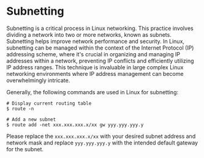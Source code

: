 # Subnetting 

Subnetting is a critical process in Linux networking. This practice involves dividing a network into two or more networks, known as subnets. Subnetting helps improve network performance and security. In Linux, subnetting can be managed within the context of the Internet Protocol (IP) addressing scheme, where it's crucial in organizing and managing IP addresses within a network, preventing IP conflicts and efficiently utilizing IP address ranges. This technique is invaluable in large complex Linux networking environments where IP address management can become overwhelmingly intricate.

Generally, the following commands are used in Linux for subnetting:

```shell
# Display current routing table
$ route -n 

# Add a new subnet
$ route add -net xxx.xxx.xxx.x/xx gw yyy.yyy.yyy.y
```

Please replace the `xxx.xxx.xxx.x/xx` with your desired subnet address and network mask and replace `yyy.yyy.yyy.y` with the intended default gateway for the subnet.